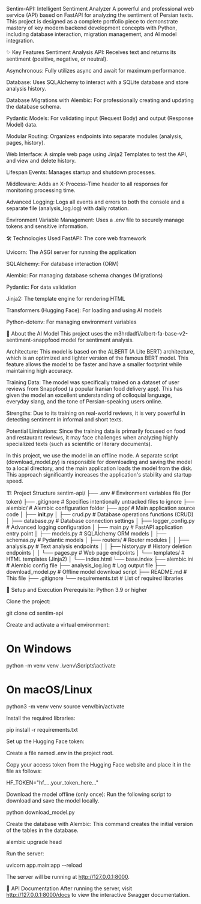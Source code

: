 Sentim-API: Intelligent Sentiment Analyzer
A powerful and professional web service (API) based on FastAPI for analyzing the sentiment of Persian texts. This project is designed as a complete portfolio piece to demonstrate mastery of key modern backend development concepts with Python, including database interaction, migration management, and AI model integration.

✨ Key Features
Sentiment Analysis API: Receives text and returns its sentiment (positive, negative, or neutral).

Asynchronous: Fully utilizes async and await for maximum performance.

Database: Uses SQLAlchemy to interact with a SQLite database and store analysis history.

Database Migrations with Alembic: For professionally creating and updating the database schema.

Pydantic Models: For validating input (Request Body) and output (Response Model) data.

Modular Routing: Organizes endpoints into separate modules (analysis, pages, history).

Web Interface: A simple web page using Jinja2 Templates to test the API, and view and delete history.

Lifespan Events: Manages startup and shutdown processes.

Middleware: Adds an X-Process-Time header to all responses for monitoring processing time.

Advanced Logging: Logs all events and errors to both the console and a separate file (analysis_log.log) with daily rotation.

Environment Variable Management: Uses a .env file to securely manage tokens and sensitive information.

🛠️ Technologies Used
FastAPI: The core web framework

Uvicorn: The ASGI server for running the application

SQLAlchemy: For database interaction (ORM)

Alembic: For managing database schema changes (Migrations)

Pydantic: For data validation

Jinja2: The template engine for rendering HTML

Transformers (Hugging Face): For loading and using AI models

Python-dotenv: For managing environment variables

🧠 About the AI Model
This project uses the m3hrdadfi/albert-fa-base-v2-sentiment-snappfood model for sentiment analysis.

Architecture: This model is based on the ALBERT (A Lite BERT) architecture, which is an optimized and lighter version of the famous BERT model. This feature allows the model to be faster and have a smaller footprint while maintaining high accuracy.

Training Data: The model was specifically trained on a dataset of user reviews from Snappfood (a popular Iranian food delivery app). This has given the model an excellent understanding of colloquial language, everyday slang, and the tone of Persian-speaking users online.

Strengths: Due to its training on real-world reviews, it is very powerful in detecting sentiment in informal and short texts.

Potential Limitations: Since the training data is primarily focused on food and restaurant reviews, it may face challenges when analyzing highly specialized texts (such as scientific or literary documents).

In this project, we use the model in an offline mode. A separate script (download_model.py) is responsible for downloading and saving the model to a local directory, and the main application loads the model from the disk. This approach significantly increases the application's stability and startup speed.

🏗️ Project Structure
sentim-api/
├── .env                      # Environment variables file (for token)
├── .gitignore                # Specifies intentionally untracked files to ignore
├── alembic/                  # Alembic configuration folder
├── app/                      # Main application source code
│   ├── __init__.py
│   ├── crud.py               # Database operations functions (CRUD)
│   ├── database.py           # Database connection settings
│   ├── logger_config.py      # Advanced logging configuration
│   ├── main.py               # FastAPI application entry point
│   ├── models.py             # SQLAlchemy ORM models
│   ├── schemas.py            # Pydantic models
│   ├── routers/              # Router modules
│   │   ├── analysis.py       # Text analysis endpoints
│   │   ├── history.py        # History deletion endpoints
│   │   └── pages.py          # Web page endpoints
│   └── templates/            # HTML templates (Jinja2)
│       └── index.html
        └── base.index
├── alembic.ini               # Alembic config file
├── analysis_log.log          # Log output file
├── download_model.py         # Offline model download script
├── README.md                 # This file
├── .gitignore
└── requirements.txt          # List of required libraries

🚀 Setup and Execution
Prerequisite: Python 3.9 or higher

Clone the project:

git clone <YOUR-GITHUB-PROJECT-URL>
cd sentim-api

Create and activate a virtual environment:

# On Windows
python -m venv venv
.\venv\Scripts\activate

# On macOS/Linux
python3 -m venv venv
source venv/bin/activate

Install the required libraries:

pip install -r requirements.txt

Set up the Hugging Face token:

Create a file named .env in the project root.

Copy your access token from the Hugging Face website and place it in the file as follows:

HF_TOKEN="hf_...your_token_here..."

Download the model offline (only once):
Run the following script to download and save the model locally.

python download_model.py

Create the database with Alembic:
This command creates the initial version of the tables in the database.

alembic upgrade head

Run the server:

uvicorn app.main:app --reload

The server will be running at http://127.0.0.1:8000.

🔌 API Documentation
After running the server, visit http://127.0.0.1:8000/docs to view the interactive Swagger documentation.